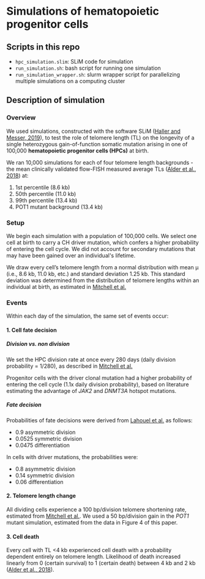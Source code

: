 # Simulations of hematopoietic progenitor cells

## Scripts in this repo

* `hpc_simulation.slim`: SLiM code for simulation
* `run_simulation.sh`: bash script for running one simulation
* `run_simulation_wrapper.sh`: slurm wrapper script for parallelizing multiple simulations on a computing cluster

## Description of simulation

### Overview

We used simulations, constructed with the software SLiM ([Haller and Messer, 2019](https://academic.oup.com/mbe/article/36/3/632/5229931)), to test the role of telomere length (TL) on the longevity of a single heterozygous gain-of-function somatic mutation arising in one of 100,000 **hematopoietic progenitor cells (HPCs)** at birth.

We ran 10,000 simulations for each of four telomere length backgrounds - the mean clinically validated flow-FISH measured average TLs ([Alder et al., 2018](https://www.pnas.org/doi/10.1073/pnas.1720427115)) at:

1. 1st percentile (8.6 kb)
2. 50th percentile (11.0 kb)
3. 99th percentile (13.4 kb)
4. POT1 mutant background (13.4 kb)

### Setup

We begin each simulation with a population of 100,000 cells. We select one cell at birth to carry a CH driver mutation, which confers a higher probability of entering the cell cycle. We did not account for secondary mutations that may have been gained over an individual's lifetime.

We draw every cell’s telomere length from a normal distribution with mean μ (i.e., 8.6 kb, 11.0 kb, etc.) and standard deviation 1.25 kb. This standard deviation was determined from the distribution of telomere lengths within an individual at birth, as estimated in [Mitchell et al.](https://www.nature.com/articles/s41586-022-04786-y)

### Events

Within each day of the simulation, the same set of events occur:

#### 1. Cell fate decision

##### Division vs. non division

We set the HPC division rate at once every 280 days (daily division probability = 1/280), as described in [Mitchell et al.](https://www.nature.com/articles/s41586-022-04786-y)

Progenitor cells with the driver clonal mutation had a higher probability of entering the cell cycle (1.1x daily division probability), based on literature estimating the advantage of _JAK2_ and _DNMT3A_ hotspot mutations.

##### Fate decision

Probabilities of fate decisions were derived from [Lahouel et al.](https://www.pnas.org/doi/10.1073/pnas.1914589117) as follows:

* 0.9 asymmetric division
* 0.0525 symmetric division
* 0.0475 differentiation

In cells with driver mutations, the probabilities were:

* 0.8 asymmetric division
* 0.14 symmetric division
* 0.06 differentiation

#### 2. Telomere length change

All dividing cells experience a 100 bp/division telomere shortening rate, estimated from [Mitchell et al.](https://www.nature.com/articles/s41586-022-04786-y). We used a 50 bp/division gain in the _POT1_ mutant simulation, estimated from the data in Figure 4 of this paper.

#### 3. Cell death

Every cell with TL <4 kb experienced cell death with a probability dependent entirely on telomere length. Likelihood of death increased linearly from 0 (certain survival) to 1 (certain death) between 4 kb and 2 kb ([Alder et al., 2018](https://www.pnas.org/doi/10.1073/pnas.1720427115)).
